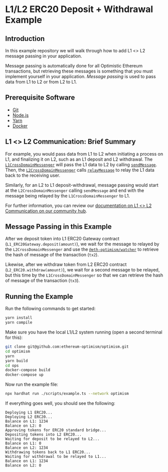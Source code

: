 # L1/L2 ERC20 Deposit + Withdrawal Example

## Introduction

In this example repository we will walk through how to add L1 <> L2 message passing in your application.

Message passing is automatically done for all Optimistic Ethereum transactions, but retrieving these messages is something that you must implement yourself in your application.
_Message passing_ is used to pass data from L1 to L2 or from L2 to L1.

## Prerequisite Software

- [Git](https://git-scm.com/book/en/v2/Getting-Started-Installing-Git)
- [Node.js](https://nodejs.org/en/download/)
- [Yarn](https://classic.yarnpkg.com/en/docs/install#mac-stable)
- [Docker](https://docs.docker.com/engine/install/)

## L1 <> L2 Communication: Brief Summary

For example, you would pass data from L1 to L2 when initiating a process on L1, and finalizing it on L2, such as an L1 deposit and L2 withdrawal.
The [`L1CrossDomainMessenger`](https://github.com/ethereum-optimism/optimism/blob/master/packages/contracts/contracts/optimistic-ethereum/OVM/bridge/messaging/OVM_L1CrossDomainMessenger.sol) will pass the L1 data to L2 by calling [`sendMessage`](https://github.com/ethereum-optimism/optimism/blob/master/packages/contracts/contracts/optimistic-ethereum/OVM/bridge/messaging/Abs_BaseCrossDomainMessenger.sol#L51-L61).
Then, the [`L2CrossDomainMessenger`](https://github.com/ethereum-optimism/optimism/blob/master/packages/contracts/contracts/optimistic-ethereum/OVM/bridge/messaging/OVM_L2CrossDomainMessenger.sol) calls [`relayMessage`](https://github.com/ethereum-optimism/optimism/blob/master/packages/contracts/contracts/optimistic-ethereum/OVM/bridge/messaging/OVM_L1CrossDomainMessenger.sol#L79-L89) to relay the L1 data back to the receiving user.

Similarly, for an L2 to L1 deposit-withdrawal, message passing would start at the `L2CrossDomainMessenger` calling `sendMessage` and end with the message being relayed by the `L1CrossDomainMessenger` to L1.

For further information, you can review our [documentation on L1 <> L2 Communication on our community hub](https://community.optimism.io/docs/developers/integration.html#%E2%98%8E%EF%B8%8F-l1-l2-communication).

## Message Passing in this Example

After we deposit token into L1 ERC20 Gateway contract (`L1_ERC20Gateway.deposit(amount)`), we wait for the message to relayed by the `L2CrossDomainMessenger` and use the [`@eth-optimism/watcher`](https://www.npmjs.com/package/@eth-optimism/watcher) to retrieve the hash of message of the transaction (`tx2`).

Likewise, after we withdraw token from L2 ERC20 contract (`L2_ERC20.withdraw(amount)`), we wait for a second message to be relayed, but this time by the `L1CrossDomainMessenger` so that we can retrieve the hash of message of the transaction (`tx3`).

## Running the Example

Run the following commands to get started:

```sh
yarn install
yarn compile
```

Make sure you have the local L1/L2 system running (open a second terminal for this):

```sh
git clone git@github.com:ethereum-optimism/optimism.git
cd optimism
yarn
yarn build
cd ops
docker-compose build
docker-compose up
```

Now run the example file:

```sh
npx hardhat run ./scripts/example.ts --network optimism
```

If everything goes well, you should see the following:

```text
Deploying L1 ERC20...
Deploying L2 ERC20...
Balance on L1: 1234
Balance on L2: 0
Approving tokens for ERC20 standard bridge...
Depositing tokens into L2 ERC20...
Waiting for deposit to be relayed to L2...
Balance on L1: 0
Balance on L2: 1234
Withdrawing tokens back to L1 ERC20...
Waiting for withdrawal to be relayed to L1...
Balance on L1: 1234
Balance on L2: 0
```
